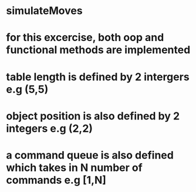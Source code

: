 # simulateMoves

# for this excercise, both oop and functional methods are implemented 

# table length is defined by 2 intergers e.g (5,5)
# object position is also defined by 2 integers e.g (2,2) 
# a command queue is also defined which takes in N number of commands e.g [1,N]





